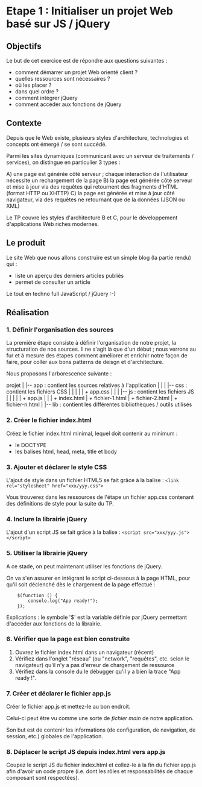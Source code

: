 # Etape 1 : Initialiser un projet Web basé sur JS / jQuery

## Objectifs

Le but de cet exercice est de répondre aux questions suivantes :

 * comment démarrer un projet Web orienté client ?
 * quelles ressources sont nécessaires ?
 * où les placer ?
 * dans quel ordre ?
 * comment intégrer jQuery
 * comment accéder aux fonctions de jQuery

## Contexte

Depuis que le Web existe, plusieurs styles d'architecture, technologies et concepts ont émergé / se sont succédé.

Parmi les sites dynamiques (communicant avec un serveur de traitements / services), on distingue en particulier 3 types :

  A) une page est générée côté serveur ; chaque interaction de l'utilisateur nécessite un rechargement de la page
  B) la page est générée côté serveur et mise à jour via des requêtes qui retournent des fragments d'HTML (format HTTP ou XHTTP)
  C) la page est générée et mise à jour côté navigateur, via des requêtes ne retournant que de la données (JSON ou XML)

Le TP couvre les styles d'architecture B et C, pour le développement d'applications Web riches modernes.

## Le produit

Le site Web que nous allons construire est un simple blog (la partie rendu) qui :

 * liste un aperçu des derniers articles publiés
 * permet de consulter un article

Le tout en techno full JavaScript / jQuery :-)


## Réalisation

### 1. Définir l'organisation des sources

La première étape consiste à définir l'organisation de notre projet, la structuration de nos sources. Il ne s'agit là que d'un début ; nous verrons au fur et à mesure des étapes comment améliorer et enrichir notre façon de faire, pour coller aux bons patterns de deisgn et d'architecture.

Nous proposons l'arborescence suivante :

projet
  |
  |-- app : contient les sources relatives à l'application
  |     |
  |     |-- css : contient les fichiers CSS
  |     |     |
  |     |     + app.css
  |     |
  |     |-- js : contient les fichiers JS
  |     |     |
  |     |     + app.js
  |     |
  |     + index.html
  |     + fichier-1.html
  |     + fichier-2.html
  |     + fichier-n.html
  |
  |-- lib : contient les différentes bibliothèques / outils utilisés


### 2. Créer le fichier index.html

Créez le fichier index.html minimal, lequel doit contenir au minimum :

 * le DOCTYPE
 * les balises html, head, meta, title et body

### 3. Ajouter et déclarer le style CSS

L'ajout de style dans un fichier HTML5 se fait grâce à la balise : ```<link rel="stylesheet" href="xxx/yyy.css">```

Vous trouverez dans les ressources de l'étape un fichier app.css contenant des définitions de style pour la suite du TP.

### 4. Inclure la librairie jQuery

L'ajout d'un script JS se fait grâce à la balise : ```<script src="xxx/yyy.js"></script>```

### 5. Utiliser la librairie jQuery

A ce stade, on peut maintenant utiliser les fonctions de jQuery.

On va s'en assurer en intégrant le script ci-dessous à la page HTML, pour qu'il soit déclenché dès le chargement de la page effectué :

```
    $(function () {
        console.log("App ready!");
    });
```

Explications : le symbole '$' est la variable définie par jQuery permettant d'accéder aux fonctions de la librairie.


### 6. Vérifier que la page est bien construite

1. Ouvrez le fichier index.html dans un navigateur (récent)
2. Vérifiez dans l'onglet "réseau" (ou "network", "requêtes", etc. selon le navigateur) qu'il n'y a pas d'erreur de chargement de ressource
3. Vérifiez dans la console du le débugger qu'il y a bien la trace "App ready !".

### 7. Créer et déclarer le fichier app.js

Créer le fichier app.js et mettez-le au bon endroit.

Celui-ci peut être vu comme une sorte de *fichier main* de notre application.

Son but est de contenir les informations (de configuration, de navigation, de session, etc.) globales de l'application.

### 8. Déplacer le script JS depuis index.html vers app.js

Coupez le script JS du fichier index.html et collez-le à la fin du fichier app.js afin d'avoir un code propre (i.e. dont les rôles et responsabilités de chaque composant sont respectées).


